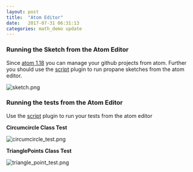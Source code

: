 ```yaml
---
layout: post
title:  "Atom Editor"
date:   2017-07-31 06:31:13
categories: math_demo update
---
```


### Running the Sketch from the Atom Editor ###

Since [atom 1.18][blog] you can manage your github projects from atom. Further you should use the [script][script] plugin to run propane sketches from the atom editor.

![sketch.png]({{site.github.url}}/assets/sketch.png)

### Running the tests from the Atom Editor ###

Use the [script][script] plugin to run your tests from the atom editor

__Circumcircle Class Test__

![circumcircle_test.png]({{site.github.url}}/assets/circumcircle_test.png)

__TrianglePoints Class Test__

![triangle_point_test.png]({{site.github.url}}/assets/triangle_point_test.png)

[blog]:http://blog.atom.io/2017/06/13/atom-1-18.html

[script]:https://atom.io/packages/script
